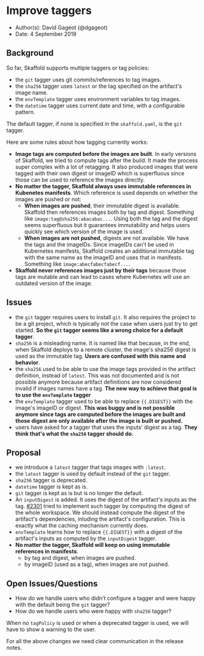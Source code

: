 # Improve taggers

* Author(s): David Gageot (@dgageot)
* Date: 4 September 2019

## Background

So far, Skaffold supports multiple taggers or tag policies:

 + the `git` tagger uses git commits/references to tag images.
 + the `sha256` tagger uses `latest` or the tag specified on the artifact's image name.
 + the `envTemplate` tagger uses environment variables to tag images.
 + the `datetime` tagger uses current date and time, with a configurable pattern.

The default tagger, if none is specified in the `skaffold.yaml`, is the `git` tagger.

Here are some rules about how tagging currently works:

 + **Image tags are computed before the images are built**. In early versions of Skaffold, we tried
   to compute tags after the build. It made the process super complex with a lot of retagging.
   It also produced images that were tagged with their own digest or imageID which is superfluous
   since those can be used to reference the images directly.
 + **No matter the tagger, Skaffold always uses immutable references in Kubenetes manifests**.
   Which reference is used depends on whether the images are pushed or not:
     + **When images are pushed**, their immutable digest is available. Skaffold then references
       images both by tag and digest. Something like `image:tag@sha256:abacabac...`.
       Using both the tag and the digest seems superfluous but it guarantees immutability
       and helps users quickly see which version of the image is used.
     + **When images are not pushed**, digests are not available. We have the tags and the
       imageIDs. Since imageIDs can't be used in Kubernetes manifests, Skaffold creates
       an additional immutable tag with the same name as the imageID and uses that in manifests.
       Something like `image:abecfabecfabecf...`.
 + **Skaffold never references images just by their tags** because those tags are mutable and
   can lead to cases where Kubernetes will use an outdated version of the image.

## Issues

 + the `git` tagger requires users to install `git`. It also requires the project to be
   a git project, which is typically not the case when users just try to get started.
   **So the `git` tagger seems like a wrong choice for a default tagger**.
 + `sha256` is a misleading name. It is named like that because, in the end, when Skaffold
   deploys to a remote cluster, the image's sha256 digest is used as the immutable tag.
   **Users are confused with this name and behavior**.
 + the `sha256` used to be able to use the image tags provided in the artifact definition,
   instead of `latest`. This was not documented and is not possible anymore because artifact
   definitions are now considered invalid if images names have a tag.
   **The new way to achieve that goal is to use the `envTemplate` tagger**
 + the `envTemplate` tagger used to be able to replace `{{.DIGEST}}` with the image's imageID
   or digest. **This was buggy and is not possible anymore since tags are computed before the
   images are built and those digest are only available after the image is built or pushed.**
 + users have asked for a tagger that uses the inputs' digest as a tag. **They think that's
   what the `sha256` tagger should do.**
   
## Proposal

 + we introduce a `latest` tagger that tags images with `:latest`.
 + the `latest` tagger is used by default instead of the `git` tagger.
 + `sha256` tagger is deprecated.
 + `datetime` tagger is kept as is.
 + `git` tagger is kept as is but is no longer the default.
 + An `inputDigest` is added. It uses the digest of the artifact's inputs as the tag.
   [#2301](https://github.com/GoogleContainerTools/skaffold/pull/2301) tried to implement
   such tagger by computing the digest of the whole workspace. We should instead compute
   the digest of the artifact's dependencies, inluding the artifact's configuration. This
   is exactly what the caching mechanism currently does.
 + `envTemplate` learns how to replace `{{.DIGEST}}` with a digest of the artifact's
    inputs as computed by the `inputDigest` tagger.
 + **No matter the tagger, Skaffold will keep on using immutable references in manifests**.
   + by tag and digest, when images are pushed.
   + by imageID (used as a tag), when images are not pushed.

## Open Issues/Questions

 + How do we handle users who didn't configure a tagger and were happy with the default
   being the `git` tagger?
 + How do we handle users who were happy with `sha256` tagger?

When no `tagPolicy` is used or when a deprecated tagger is used, we will have to
show a warning to the user.

For all the above changes we need clear communication in the release notes.
